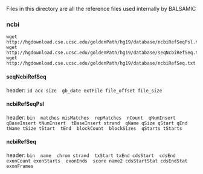 Files in this directory are all the reference files used internally by BALSAMIC

### ncbi

```
wget http://hgdownload.cse.ucsc.edu/goldenPath/hg19/database/ncbiRefSeqPsl.txt.gz
wget http://hgdownload.cse.ucsc.edu/goldenPath/hg19/database/seqNcbiRefSeq.txt.gz
wget http://hgdownload.cse.ucsc.edu/goldenPath/hg19/database/ncbiRefSeq.txt.gz
```

#### seqNcbiRefSeq

header:
`id acc size  gb_date extFile file_offset file_size`

#### ncbiRefSeqPsl

header:
`bin  matches misMatches  repMatches  nCount  qNumInsert  qBaseInsert tNumInsert  tBaseInsert strand  qName qSize qStart
qEnd  tName tSize tStart  tEnd  blockCount  blockSizes  qStarts tStarts`

#### ncbiRefSeq

header:
`bin  name  chrom strand  txStart txEnd cdsStart  cdsEnd  exonCount exonStarts  exonEnds  score name2 cdsStartStat
cdsEndStat  exonFrames`
